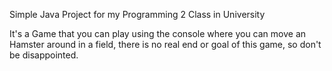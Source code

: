 Simple Java Project for my Programming 2 Class in University

It's a Game that you can play using the console where you can move an Hamster around in a field, there is no real end or goal of this game, so don't be disappointed.
